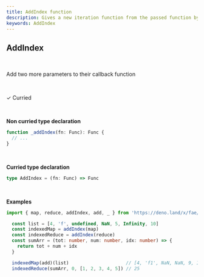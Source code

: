 ```yaml
---
title: AddIndex function
description: Gives a new iteration function from the passed function by adding two more parameters to its callback function
keywords: AddIndex
---
```


## AddIndex
<br>

Add two more parameters to their callback function

<br>

&check; Curried

<br>

**Non curried type declaration**
```typescript
function _addIndex(fn: Func): Func {
  // ...
}
```
<br>

**Curried type declaration**

```typescript
type AddIndex = (fn: Func) => Func
```
<br>

**Examples**
```typescript
import { map, reduce, addIndex, add, _ } from 'https://deno.land/x/fae/mod.ts'

  const list = [4, 'f', undefined, NaN, 5, Infinity, 10]
  const indexedMap = addIndex(map)
  const indexedReduce = addIndex(reduce)
  const sumArr = (tot: number, num: number, idx: number) => {
    return tot + num + idx
  }

  indexedMap(add)(list)                     // [4, 'f1', NaN, NaN, 9, Infinity, 16]
  indexedReduce(sumArr, 0, [1, 2, 3, 4, 5]) // 25
```
